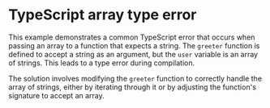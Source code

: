 # TypeScript array type error
This example demonstrates a common TypeScript error that occurs when passing an array to a function that expects a string. The `greeter` function is defined to accept a string as an argument, but the `user` variable is an array of strings.  This leads to a type error during compilation.

The solution involves modifying the `greeter` function to correctly handle the array of strings, either by iterating through it or by adjusting the function's signature to accept an array.
